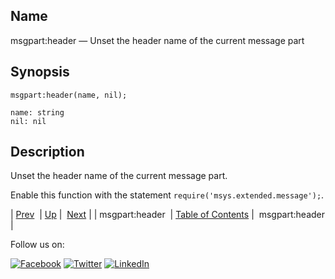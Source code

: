 <a name="lua.ref.msgpart_header2"></a>
## Name

msgpart:header — Unset the header name of the current message part

<a name="idp17109792"></a>
## Synopsis

`msgpart:header(name, nil);`

```
name: string
nil: nil
```
<a name="idp17112768"></a>
## Description

Unset the header name of the current message part.

Enable this function with the statement `require('msys.extended.message');`.

| [Prev](lua.ref.msgpart_header.php)  | [Up](lua.function.details.php) |  [Next](lua.ref.msgpart_header3.php) |
| msgpart:header  | [Table of Contents](index.php) |  msgpart:header |

Follow us on:

[![Facebook](https://support.messagesystems.com/images/icon-facebook.png)](http://www.facebook.com/messagesystems) [![Twitter](https://support.messagesystems.com/images/icon-twitter.png)](http://twitter.com/#!/MessageSystems) [![LinkedIn](https://support.messagesystems.com/images/icon-linkedin.png)](http://www.linkedin.com/company/message-systems)